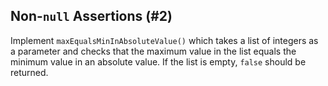 ## Non-`null` Assertions (#2)

Implement `maxEqualsMinInAbsoluteValue()` which takes a list of integers as a parameter and checks that the maximum value in the list equals the minimum value
in an absolute value. If the list is empty, `false` should be returned.